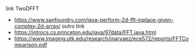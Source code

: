 link TwoDFFT
- https://www.sanfoundry.com/java-perform-2d-fft-inplace-given-complex-2d-array/
outro link
- https://introcs.cs.princeton.edu/java/97data/FFT.java.html
- https://www.imaging.utk.edu/research/inarvaez/ece572/reports/FFTComparison.pdf
